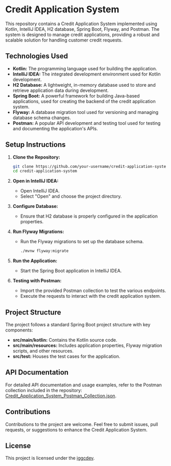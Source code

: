 # Credit Application System

This repository contains a Credit Application System implemented using Kotlin, IntelliJ IDEA, H2 database, Spring Boot, Flyway, and Postman. The system is designed to manage credit applications, providing a robust and scalable solution for handling customer credit requests.

## Technologies Used

- **Kotlin:** The programming language used for building the application.
- **IntelliJ IDEA:** The integrated development environment used for Kotlin development.
- **H2 Database:** A lightweight, in-memory database used to store and retrieve application data during development.
- **Spring Boot:** A powerful framework for building Java-based applications, used for creating the backend of the credit application system.
- **Flyway:** A database migration tool used for versioning and managing database schema changes.
- **Postman:** A popular API development and testing tool used for testing and documenting the application's APIs.

## Setup Instructions

1. **Clone the Repository:**
   ```bash
   git clone https://github.com/your-username/credit-application-system.git
   cd credit-application-system
   ```

2. **Open in IntelliJ IDEA:**
   - Open IntelliJ IDEA.
   - Select "Open" and choose the project directory.

3. **Configure Database:**
   - Ensure that H2 database is properly configured in the application properties.

4. **Run Flyway Migrations:**
   - Run the Flyway migrations to set up the database schema.
     ```bash
     ./mvnw flyway:migrate
     ```

5. **Run the Application:**
   - Start the Spring Boot application in IntelliJ IDEA.

6. **Testing with Postman:**
   - Import the provided Postman collection to test the various endpoints.
   - Execute the requests to interact with the credit application system.

## Project Structure

The project follows a standard Spring Boot project structure with key components:

- **src/main/kotlin:** Contains the Kotlin source code.
- **src/main/resources:** Includes application properties, Flyway migration scripts, and other resources.
- **src/test:** Houses the test cases for the application.

## API Documentation

For detailed API documentation and usage examples, refer to the Postman collection included in the repository: [Credit_Application_System_Postman_Collection.json](postman/Credit_Application_System_Postman_Collection.json).

## Contributions

Contributions to the project are welcome. Feel free to submit issues, pull requests, or suggestions to enhance the Credit Application System.

## License

This project is licensed under the [iggcdev](LICENSE).
```

